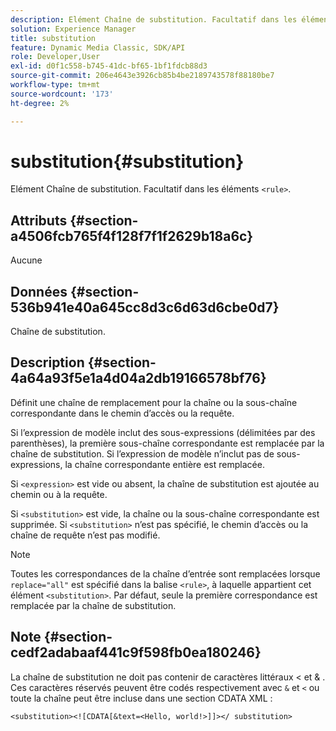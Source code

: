 ```yaml
---
description: Elément Chaîne de substitution. Facultatif dans les éléments <rule> .
solution: Experience Manager
title: substitution
feature: Dynamic Media Classic, SDK/API
role: Developer,User
exl-id: d0f1c558-b745-41dc-bf65-1bf1fdcb88d3
source-git-commit: 206e4643e3926cb85b4be2189743578f88180be7
workflow-type: tm+mt
source-wordcount: '173'
ht-degree: 2%

---
```


# substitution{#substitution}

Elément Chaîne de substitution. Facultatif dans les éléments `<rule>`.

## Attributs {#section-a4506fcb765f4f128f7f1f2629b18a6c}

Aucune

## Données {#section-536b941e40a645cc8d3c6d63d6cbe0d7}

Chaîne de substitution.

## Description {#section-4a64a93f5e1a4d04a2db19166578bf76}

Définit une chaîne de remplacement pour la chaîne ou la sous-chaîne correspondante dans le chemin d’accès ou la requête.

Si l’expression de modèle inclut des sous-expressions (délimitées par des parenthèses), la première sous-chaîne correspondante est remplacée par la chaîne de substitution. Si l’expression de modèle n’inclut pas de sous-expressions, la chaîne correspondante entière est remplacée.

Si `<expression>` est vide ou absent, la chaîne de substitution est ajoutée au chemin ou à la requête.

Si `<substitution>` est vide, la chaîne ou la sous-chaîne correspondante est supprimée. Si `<substitution>` n’est pas spécifié, le chemin d’accès ou la chaîne de requête n’est pas modifié.

>[!NOTE]
>
>Toutes les correspondances de la chaîne d’entrée sont remplacées lorsque `replace="all"` est spécifié dans la balise `<rule>`, à laquelle appartient cet élément `<substitution>`. Par défaut, seule la première correspondance est remplacée par la chaîne de substitution.

## Note {#section-cedf2adabaaf441c9f598fb0ea180246}

La chaîne de substitution ne doit pas contenir de caractères littéraux &lt; et &amp; . Ces caractères réservés peuvent être codés respectivement avec `&` et `<` ou toute la chaîne peut être incluse dans une section CDATA XML :

`<substitution><![CDATA[&text=<Hello, world!>]]></ substitution>`
